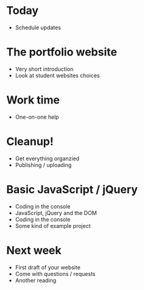 # Today

* Schedule updates

# The portfolio website

* Very short introduction
* Look at student websites choices

# Work time

* One-on-one help

# Cleanup!

* Get everything organzied
* Publishing / uploading

# Basic JavaScript / jQuery

* Coding in the console
* JavaScript, jQuery and the DOM
* Coding in the console
* Some kind of example project

# Next week

* First draft of your website
* Come with questions / requests
* Another reading
